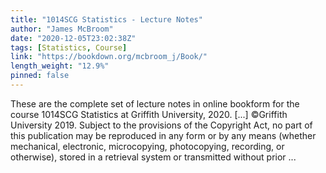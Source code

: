 ```yaml
---
title: "1014SCG Statistics - Lecture Notes"
author: "James McBroom"
date: "2020-12-05T23:02:38Z"
tags: [Statistics, Course]
link: "https://bookdown.org/mcbroom_j/Book/"
length_weight: "12.9%"
pinned: false
---
```


These are the complete set of lecture notes in online bookform for the course 1014SCG Statistics at Griffith University, 2020. [...] ©Griffith University 2019. Subject to the provisions of the Copyright Act, no part of this publication may be reproduced
in any form or by any means (whether mechanical, electronic, microcopying, photocopying, recording, or otherwise),
stored in a retrieval system or transmitted without prior ...
